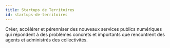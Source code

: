 ```yaml
---
title: Startups de Territoires
id: startups-de-territoires
---
```

Créer, accélérer et pérenniser des nouveaux services publics numériques qui répondent à des problèmes concrets et importants que rencontrent des agents et administrés des collectivités.
